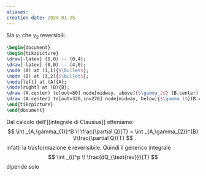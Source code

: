 ```yaml
---
aliases: 
creation date: 2024-01-25
---
```



Sia $\gamma_{1}$ che $\gamma_{2}$ reversibili.
```tikz
\begin{document}
\begin{tikzpicture}
\draw[-latex] (0,0) -- (0,4);
\draw[-latex] (0,0) -- (4,0);
\node (A) at (1,1){$\bullet$};
\node (B) at (3,2){$\bullet$};
\node[left] at (A){A};
\node[right] at (B){B};
\draw (A.center) to[out=80] node[midway, above]{$\gamma_2$} (B.center);
\draw (A.center) to[out=320,in=270] node[midway, below]{$\gamma_1$}(B.center);
\end{tikzpicture}
\end{document}
```

Dal calcolo dell'[[integrale di Clausius]] otteniamo:
$$ \int _{A,\gamma_{1}}^B \! \frac{\partial Q}{T}  = \int _{A,\gamma_{2}}^{B} \!\frac{\partial Q}{T}  $$ infatti la trasformazione è reverisibile.
Quindi il generico integrale
$$ \int _{i}^p \! \frac{dQ_{\text{rev}}}{T} $$
dipende solo